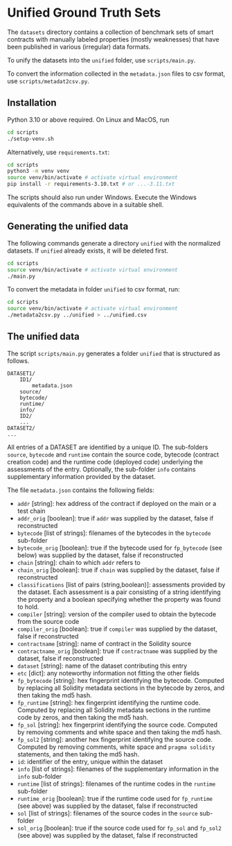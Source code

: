 # Unified Ground Truth Sets

The `datasets` directory contains a collection of benchmark sets of smart contracts with manually labeled properties (mostly weaknesses) that have been published in various (irregular) data formats.

To unify the datasets into the `unified` folder, use `scripts/main.py`.

To convert the information collected in the `metadata.json` files to csv format, use `scripts/metadat2csv.py`.

## Installation

Python 3.10 or above required. On Linux and MacOS, run

```bash
cd scripts
./setup-venv.sh
```

Alternatively, use `requirements.txt`:

```bash
cd scripts
python3 -m venv venv
source venv/bin/activate # activate virtual environment
pip install -r requirements-3.10.txt # or ...-3.11.txt
```

The scripts should also run under Windows. Execute the Windows equivalents of the commands above in a suitable shell.

## Generating the unified data

The following commands generate a directory `unified` with the normalized datasets. If `unified` already exists, it will be deleted first.

```bash
cd scripts
source venv/bin/activate # activate virtual environment
./main.py
```

To convert the metadata in folder `unified` to csv format, run:

```bash
cd scripts
source venv/bin/activate # activate virtual environment
./metadata2csv.py ../unified > ../unified.csv
```


## The unified data

The script `scripts/main.py` generates a folder `unified` that is structured as follows.

```
DATASET1/
    ID1/
        metadata.json
	source/
	bytecode/
	runtime/
	info/
    ID2/
    ...
DATASET2/
...
```

All entries of a DATASET are identified by a unique ID.
The sub-folders `source`, `bytecode` and `runtime` contain the source code, bytecode (contract creation code) and the runtime code (deployed code) underlying the assessments of the entry.
Optionally, the sub-folder `info` contains supplementary information provided by the dataset.

The file `metadata.json` contains the following fields:

- `addr` [string]: hex address of the contract if deployed on the main or a test chain
- `addr_orig` [boolean]: true if `addr` was supplied by the dataset, false if reconstructed
- `bytecode` [list of strings]: filenames of the bytecodes in the `bytecode` sub-folder
- `bytecode_orig` [boolean]: true if the bytecode used for `fp_bytecode` (see below) was supplied by the dataset, false if reconstructed
- `chain` [string]: chain to which `addr` refers to
- `chain_orig` [boolean]: true if `chain` was supplied by the dataset, false if reconstructed
- `classifications` [list of pairs (string,boolean)]: assessments provided by the dataset. Each assessment is a pair consisting of a string identifying the property and a boolean specifying whether the property was found to hold.
- `compiler` [string]: version of the compiler used to obtain the bytecode from the source code
- `compiler_orig` [boolean]: true if `compiler` was supplied by the dataset, false if reconstructed
- `contractname` [string]: name of contract in the Solidity source
- `contractname_orig` [boolean]: true if `contractname` was supplied by the dataset, false if reconstructed
- `dataset` [string]: name of the dataset contributing this entry
- `etc` [dict]: any noteworthy information not fitting the other fields
- `fp_bytecode` [string]: hex fingerprint identifying the bytecode. Computed by replacing all Solidity metadata sections in the bytecode by zeros, and then taking the md5 hash.
- `fp_runtime` [string]: hex fingerprint identifying the runtime code. Computed by replacing all Solidity metadata sections in the runtime code by zeros, and then taking the md5 hash.
- `fp_sol` [string]: hex fingerprint identifying the source code. Computed by removing comments and white space and then taking the md5 hash.
- `fp_sol2` [string]: another hex fingerprint identifying the source code. Computed by removing comments, white space and `pragma solidity` statements, and then taking the md5 hash.
- `id`: identifier of the entry, unique within the dataset
- `info` [list of strings]: filenames of the supplementary information in the `info` sub-folder
- `runtime` [list of strings]: filenames of the runtime codes in the `runtime` sub-folder
- `runtime_orig` [boolean]: true if the runtime code used for `fp_runtime` (see above) was supplied by the dataset, false if reconstructed
- `sol` [list of strings]: filenames of the source codes in the `source` sub-folder
- `sol_orig` [boolean]: true if the source code used for `fp_sol` and `fp_sol2` (see above) was supplied by the dataset, false if reconstructed
